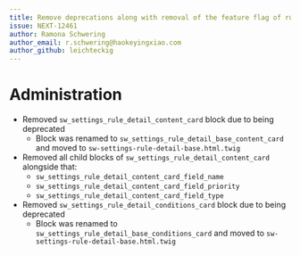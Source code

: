 ```yaml
---
title: Remove deprecations along with removal of the feature flag of rule assignment tab
issue: NEXT-12461
author: Ramona Schwering
author_email: r.schwering@haokeyingxiao.com 
author_github: leichteckig
---
```

# Administration
* Removed `sw_settings_rule_detail_content_card` block due to being deprecated
    * Block was renamed to `sw_settings_rule_detail_base_content_card` and moved to `sw-settings-rule-detail-base.html.twig`
* Removed all child blocks of `sw_settings_rule_detail_content_card` alongside that:
    * `sw_settings_rule_detail_content_card_field_name`
    * `sw_settings_rule_detail_content_card_field_priority`
    * `sw_settings_rule_detail_content_card_field_type`
* Removed `sw_settings_rule_detail_conditions_card` block due to being deprecated
    * Block was renamed to `sw_settings_rule_detail_base_conditions_card` and moved to `sw-settings-rule-detail-base.html.twig`
